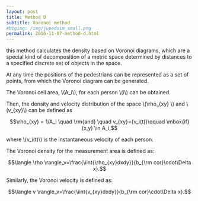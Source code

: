 ```yaml
---
layout: post
title: Method D
subtitle: Voronoi method
#bigimg: /img/jupedsim_small.png
permalink: 2016-11-07-method-d.html
---
```




this method calculates the density based on Voronoi diagrams, 
which are a special kind of decomposition of a metric space determined by distances to a specified discrete set of objects in the space. 

At any time the positions of the pedestrians
can be represented as a set of points, from which the Voronoi
diagram can be generated. 

The Voronoi cell area,  \\(A_i\\), for each person  \\(i\\) can be obtained. 

Then, the density and velocity distribution of the space \\(\rho_{xy} \\)  and  \\(v_{xy}\\) can be defined as

$$\rho_{xy} = 1/A_i \quad \rm{and} \quad v_{xy}={v_i(t)}\qquad \mbox{if} (x,y) \in A_i,$$

where  \\(v_i(t)\\) is the instantaneous velocity of each person. 

The Voronoi density for the
measurement area is defined as:

$$\langle \rho \rangle_v=\frac{\iint{\rho_{xy}dxdy}}{b_{\rm cor}\cdot\Delta x}.$$

Similarly, the Voronoi velocity is defined as:

$$\langle v \rangle_v=\frac{\iint{v_{xy}dxdy}}{b_{\rm cor}\cdot\Delta x}.$$
